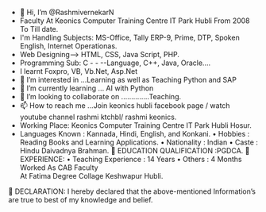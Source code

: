 - 👋 Hi, I’m @RashmivernekarN
- Faculty At Keonics Computer Training Centre IT Park Hubli From 2008 To Till date. 
- I'm Handling Subjects: MS-Office, Tally ERP-9, Prime, DTP, Spoken English, Internet Operationas.
- Web Designing--> HTML, CSS, Java Script, PHP.
- Programming Sub: C - - --Language, C++, Java, Oracle.... 
- I learnt Foxpro, VB, Vb.Net, Asp.Net
- 👀 I’m interested in ...Learning as well as Teaching Python and SAP
- 🌱 I’m currently learning ... AI with Python
- 💞️ I’m looking to collaborate on ..............Teaching.
- 📫 How to reach me ...Join keonics hubli facebook page / watch youtube channel rashmi ktchbl/ rashmi keonics.
- Working Place: Keonics Computer Training Centre IT Park Hubli Hosur.
- Languages Known	: Kannada, Hindi, English, and Konkani.
•	Hobbies	: Reading Books and Learning Applications. 
•	Nationality	: Indian
•	Caste	: Hindu Daivadnya Brahman.
	EDUCATION QUALIFICATION	:PGDCA.
	EXPERIENCE: 
•	Teaching Experience	: 14 Years 
•	Others	:  4 Months Worked As CAB Faculty  
	   At Fatima Degree Collage Keshwapur Hubli.

	DECLARATION:
           I hereby declared that the above-mentioned Information’s are true to best of my knowledge and belief.



<!---
RashmivernekarN/RashmivernekarN is a ✨ special ✨ repository because its `README.md` (this file) appears on your GitHub profile.
You can click the Preview link to take a look at your changes.
--->
